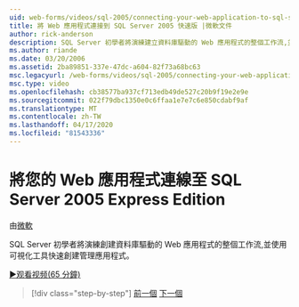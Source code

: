 ```yaml
---
uid: web-forms/videos/sql-2005/connecting-your-web-application-to-sql-server-2005-express-edition
title: 將 Web 應用程式連接到 SQL Server 2005 快速版 |微軟文件
author: rick-anderson
description: SQL Server 初學者將演練建立資料庫驅動的 Web 應用程式的整個工作流,並使用視覺化工具快速建立管理員...
ms.author: riande
ms.date: 03/20/2006
ms.assetid: 2ba89851-337e-47dc-a604-82f73a68bc63
msc.legacyurl: /web-forms/videos/sql-2005/connecting-your-web-application-to-sql-server-2005-express-edition
msc.type: video
ms.openlocfilehash: cb38577ba937cf713edb49de527c20b9f19e2e9e
ms.sourcegitcommit: 022f79dbc1350e0c6ffaa1e7e7c6e850cdabf9af
ms.translationtype: MT
ms.contentlocale: zh-TW
ms.lasthandoff: 04/17/2020
ms.locfileid: "81543336"
---
```

# <a name="connecting-your-web-application-to-sql-server-2005-express-edition"></a>將您的 Web 應用程式連線至 SQL Server 2005 Express Edition

由[微軟](https://github.com/microsoft)

SQL Server 初學者將演練創建資料庫驅動的 Web 應用程式的整個工作流,並使用可視化工具快速創建管理應用程式。

[&#9654;观看视频(65 分鐘)](https://channel9.msdn.com/Blogs/ASP-NET-Site-Videos/connecting-your-web-application-to-sql-server-2005-express-edition)

> [!div class="step-by-step"]
> [前一個](understanding-security-and-network-connectivity.md)
> [下一個](using-sql-server-management-studio.md)
